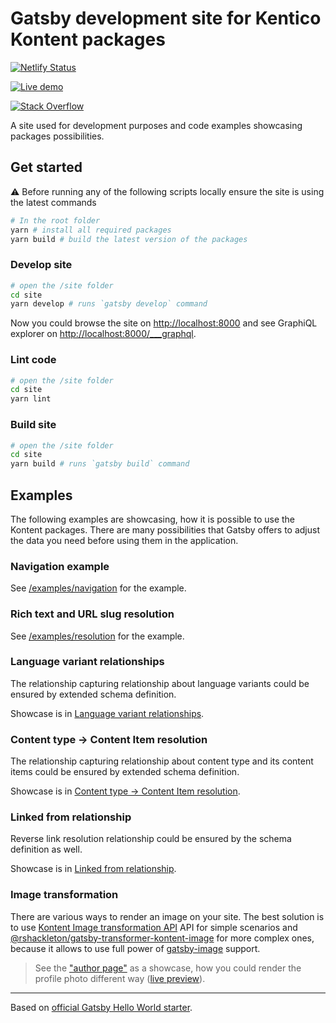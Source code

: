 # Gatsby development site for Kentico Kontent packages

[![Netlify Status](https://api.netlify.com/api/v1/badges/6cd10788-de09-4275-b0c9-daad29733bc9/deploy-status)](https://app.netlify.com/sites/kontent-gatsby-packages/deploys)

[![Live demo](https://img.shields.io/badge/-Live%20Demo-brightgreen.svg)](https://kontent-gatsby-packages.netlify.app)

[![Stack Overflow](https://img.shields.io/badge/Stack%20Overflow-ASK%20NOW-FE7A16.svg?logo=stackoverflow&logoColor=white)](https://stackoverflow.com/tags/kentico-kontent)

A site used for development purposes and code examples showcasing packages possibilities.

## Get started

:warning: Before running any of the following scripts locally ensure the site is using the latest commands

```sh
# In the root folder
yarn # install all required packages
yarn build # build the latest version of the packages

```

### Develop site

```sh
# open the /site folder
cd site
yarn develop # runs `gatsby develop` command
```

Now you could browse the site on <http://localhost:8000> and see GraphiQL explorer on <http://localhost:8000/___graphql>.

### Lint code

```sh
# open the /site folder
cd site
yarn lint
```

### Build site

```sh
# open the /site folder
cd site
yarn build # runs `gatsby build` command
```

## Examples

The following examples are showcasing, how it is possible to use the Kontent packages. There are many possibilities that Gatsby offers to adjust the data you need before using them in the application.

### Navigation example

See [/examples/navigation](../examples/navigation#readme) for the example.

### Rich text and URL slug resolution

See [/examples/resolution](../examples/resolution#readme) for the example.

### Language variant relationships

The relationship capturing relationship about language variants could be ensured by extended schema definition.

Showcase is in [Language variant relationships](./example-languages-link.js).

### Content type -> Content Item resolution

The relationship capturing relationship about content type and its content items could be ensured by extended schema definition.

Showcase is in [Content type -> Content Item resolution](./example-type-items-link.js).

### Linked from relationship

Reverse link resolution relationship could be ensured by the schema definition as well.

Showcase is in [Linked from relationship](./example-used-by-content-item-link.js).

### Image transformation

There are various ways to render an image on your site.
The best solution is to use [Kontent Image transformation API](https://docs.kontent.ai/reference/image-transformation) API for simple scenarios and [@rshackleton/gatsby-transformer-kontent-image](https://www.gatsbyjs.org/packages/@rshackleton/gatsby-transformer-kontent-image/) for more complex ones, because it allows to use full power of [gatsby-image](https://www.gatsbyjs.org/packages/gatsby-image/) support.

> See the ["author page"](./src/pages/author.js) as a showcase, how you could render the profile photo different way ([live preview](https://kontent-gatsby-packages.netlify.app/author)).

---

Based on [official Gatsby Hello World starter](https://github.com/gatsbyjs/gatsby-starter-hello-world).
